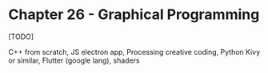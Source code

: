 # Chapter 26 - Graphical Programming

[TODO]

C++ from scratch, JS electron app, Processing creative coding, Python Kivy or similar, Flutter (google lang), shaders